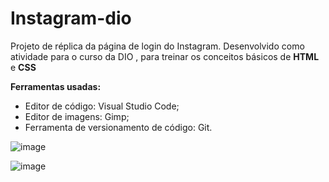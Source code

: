 # Instagram-dio
Projeto de réplica da página de login do Instagram. Desenvolvido como atividade para o curso da DIO , para treinar os conceitos básicos de **HTML** e **CSS**

**Ferramentas usadas:**
  - Editor de código: Visual Studio Code;
  - Editor de imagens: Gimp;
  - Ferramenta de versionamento de código: Git.

![image](https://user-images.githubusercontent.com/102427205/176076247-8ccd7b63-0b89-45d8-85f3-0e83cc75b2ba.png)

![image](https://user-images.githubusercontent.com/102427205/176076299-608a229f-a123-4735-8feb-6dedfa2ad058.png)

